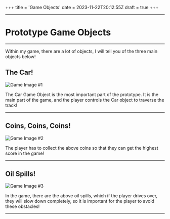 +++
title = 'Game Objects'
date = 2023-11-22T20:12:55Z
draft = true
+++

---

# Prototype Game Objects

---

Within my game, there are a lot of objects, I will tell you of the three main objects below! 

## The Car!

![Game Image #1](/images/Car_5.png)

The Car Game Object is the most important part of the prototype. It is the main part of the game, and the player controls the Car object to traverse the track!

---

## Coins, Coins, Coins!

![Game Image #2](/images/Car_6.png)

The player has to collect the above coins so that they can get the highest score in the game!

---

## Oil Spills!

![Game Image #3](/images/Car_7.png)

In the game, there are the above oil spills, which if the player drives over, they will slow down completely, so it is important for the player to avoid these obstacles!

---
